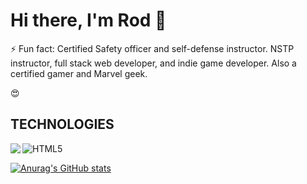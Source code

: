 # Hi there, I'm Rod 👋
⚡ Fun fact: 
Certified Safety officer and self-defense instructor.
NSTP instructor,
full stack web developer, and 
indie game developer. Also a certified gamer and Marvel geek.

😍

## TECHNOLOGIES

<img align="left" src="https://img.shields.io/badge/Visual%20Studio%20Code-0078d7.svg?style=for-the-badge&logo=visual-studio-code&logoColor=white" />

![HTML5](https://img.shields.io/badge/html5-%23E34F26.svg?style=for-the-badge&logo=html5&logoColor=white)


[![Anurag's GitHub stats](https://github-readme-stats.vercel.app/api?username=Scdtp)](https://github.com/Scdtp/github-readme-stats)




<!--
**Scdtp/scdtp** is a ✨ _special_ ✨ repository because its `README.md` (this file) appears on your GitHub profile.

Here are some ideas to get you started:

- 🔭 I’m currently working on ...
- 🌱 I’m currently learning ...
- 👯 I’m looking to collaborate on ...
- 🤔 I’m looking for help with ...
- 💬 Ask me about ...
- 📫 How to reach me: ...
- 😄 Pronouns: ...
- ⚡ Fun fact: ...
-->

